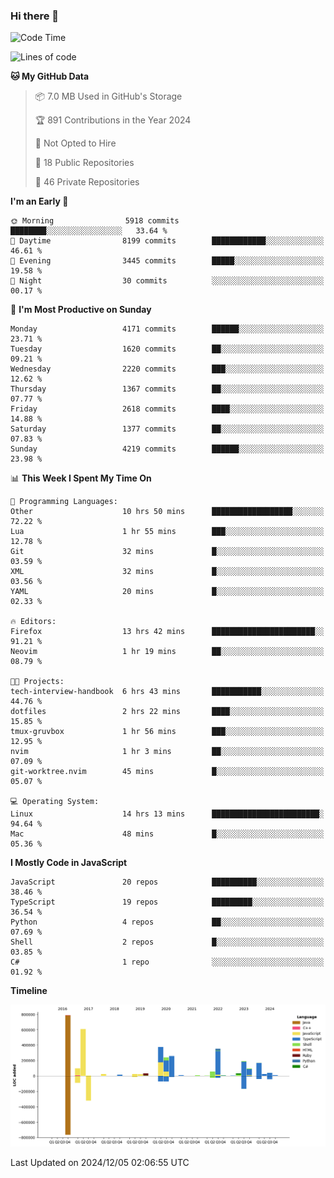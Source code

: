 ### Hi there 👋

<!--
**Clumsy-Coder/Clumsy-Coder** is a ✨ _special_ ✨ repository because its `README.md` (this file) appears on your GitHub profile.

Here are some ideas to get you started:

- 🔭 I’m currently working on ...
- 🌱 I’m currently learning ...
- 👯 I’m looking to collaborate on ...
- 🤔 I’m looking for help with ...
- 💬 Ask me about ...
- 📫 How to reach me: ...
- 😄 Pronouns: ...
- ⚡ Fun fact: ...
-->

<!-- anmol098/waka-readme-stats -->
<!--START_SECTION:waka-->
![Code Time](http://img.shields.io/badge/Code%20Time-1%2C008%20hrs%2018%20mins-blue)

![Lines of code](https://img.shields.io/badge/From%20Hello%20World%20I%27ve%20Written-3.5%20million%20lines%20of%20code-blue)

**🐱 My GitHub Data** 

> 📦 7.0 MB Used in GitHub's Storage 
 > 
> 🏆 891 Contributions in the Year 2024
 > 
> 🚫 Not Opted to Hire
 > 
> 📜 18 Public Repositories 
 > 
> 🔑 46 Private Repositories 
 > 
**I'm an Early 🐤** 

```text
🌞 Morning                5918 commits        ████████░░░░░░░░░░░░░░░░░   33.64 % 
🌆 Daytime                8199 commits        ████████████░░░░░░░░░░░░░   46.61 % 
🌃 Evening                3445 commits        █████░░░░░░░░░░░░░░░░░░░░   19.58 % 
🌙 Night                  30 commits          ░░░░░░░░░░░░░░░░░░░░░░░░░   00.17 % 
```
📅 **I'm Most Productive on Sunday** 

```text
Monday                   4171 commits        ██████░░░░░░░░░░░░░░░░░░░   23.71 % 
Tuesday                  1620 commits        ██░░░░░░░░░░░░░░░░░░░░░░░   09.21 % 
Wednesday                2220 commits        ███░░░░░░░░░░░░░░░░░░░░░░   12.62 % 
Thursday                 1367 commits        ██░░░░░░░░░░░░░░░░░░░░░░░   07.77 % 
Friday                   2618 commits        ████░░░░░░░░░░░░░░░░░░░░░   14.88 % 
Saturday                 1377 commits        ██░░░░░░░░░░░░░░░░░░░░░░░   07.83 % 
Sunday                   4219 commits        ██████░░░░░░░░░░░░░░░░░░░   23.98 % 
```


📊 **This Week I Spent My Time On** 

```text
💬 Programming Languages: 
Other                    10 hrs 50 mins      ██████████████████░░░░░░░   72.22 % 
Lua                      1 hr 55 mins        ███░░░░░░░░░░░░░░░░░░░░░░   12.78 % 
Git                      32 mins             █░░░░░░░░░░░░░░░░░░░░░░░░   03.59 % 
XML                      32 mins             █░░░░░░░░░░░░░░░░░░░░░░░░   03.56 % 
YAML                     20 mins             █░░░░░░░░░░░░░░░░░░░░░░░░   02.33 % 

🔥 Editors: 
Firefox                  13 hrs 42 mins      ███████████████████████░░   91.21 % 
Neovim                   1 hr 19 mins        ██░░░░░░░░░░░░░░░░░░░░░░░   08.79 % 

🐱‍💻 Projects: 
tech-interview-handbook  6 hrs 43 mins       ███████████░░░░░░░░░░░░░░   44.76 % 
dotfiles                 2 hrs 22 mins       ████░░░░░░░░░░░░░░░░░░░░░   15.85 % 
tmux-gruvbox             1 hr 56 mins        ███░░░░░░░░░░░░░░░░░░░░░░   12.95 % 
nvim                     1 hr 3 mins         ██░░░░░░░░░░░░░░░░░░░░░░░   07.09 % 
git-worktree.nvim        45 mins             █░░░░░░░░░░░░░░░░░░░░░░░░   05.07 % 

💻 Operating System: 
Linux                    14 hrs 13 mins      ████████████████████████░   94.64 % 
Mac                      48 mins             █░░░░░░░░░░░░░░░░░░░░░░░░   05.36 % 
```

**I Mostly Code in JavaScript** 

```text
JavaScript               20 repos            ██████████░░░░░░░░░░░░░░░   38.46 % 
TypeScript               19 repos            █████████░░░░░░░░░░░░░░░░   36.54 % 
Python                   4 repos             ██░░░░░░░░░░░░░░░░░░░░░░░   07.69 % 
Shell                    2 repos             █░░░░░░░░░░░░░░░░░░░░░░░░   03.85 % 
C#                       1 repo              ░░░░░░░░░░░░░░░░░░░░░░░░░   01.92 % 
```



**Timeline**

![Lines of Code chart](https://raw.githubusercontent.com/Clumsy-Coder/Clumsy-Coder/main/assets/bar_graph.png)


 Last Updated on 2024/12/05 02:06:55 UTC
<!--END_SECTION:waka-->
